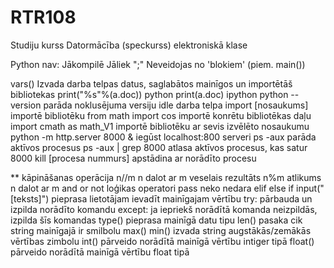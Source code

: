 # RTR108
Studiju kurss Datormācība (speckurss) elektroniskā klase

Python nav:
	Jākompilē
	Jāliek ";"
	Neveidojas no 'blokiem' (piem. main())

vars()				Izvada darba telpas datus, saglabātos mainīgos un importētāš bibliotekas
print("%s"%(a.doc))		python
print(a.doc)			ipython
python --version		parāda noklusējuma versiju
idle				darba telpa
import [nosaukums]		importē bibliotēku
from math import cos		importē konrētu bibliotēkas daļu
import cmath as math_V1		importē bibliotēku ar sevis izvēlēto nosaukumu
python -m http.server 8000 &	iegūst localhost:800 serveri
ps -aux				parāda aktīvos procesus
ps -aux | grep 8000		atlasa aktīvos procesus, kas satur 8000
kill [procesa nummurs]		apstādina ar norādīto procesu

**				kāpināšanas operācija
n//m				n dalot ar m veselais rezultāts
n%m				atlikums n dalot ar m
and or not			loģikas operatori
pass				neko nedara
elif				else if
input("[teksts]")		pieprasa lietotājam ievadīt mainīgajam vērtību
try:				pārbauda un izpilda norādīto komandu
except:				ja iepriekš norādītā komanda neizpildās, izpilda šīs komandas
type()				pieprasa mainīgā datu tipu
len()				pasaka cik string mainīgajā ir smilbolu
max() min()			izvada string augstākās/zemākās vērtības zimbolu
int()				pārveido norādītā mainīgā vērtību intiger tipā
float()				pārveido norādītā mainīgā vērtību float tipā

